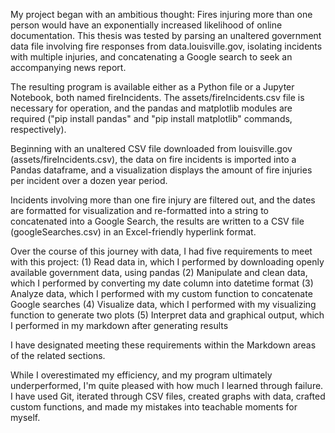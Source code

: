 My project began with an ambitious thought: Fires injuring more than one person would have
an exponentially increased likelihood of online documentation. This thesis was tested by
parsing an unaltered government data file involving fire responses from data.louisville.gov, 
isolating incidents with multiple injuries, and concatenating a Google search to seek an
accompanying news report.

The resulting program is available either as a Python file or a Jupyter Notebook, both named
fireIncidents. The assets/fireIncidents.csv file is necessary for operation, and the pandas and 
matplotlib modules are required ("pip install pandas" and "pip install matplotlib" commands,
respectively).  

Beginning with an unaltered CSV file downloaded from louisville.gov (assets/fireIncidents.csv),
the data on fire incidents is imported into a Pandas dataframe, and a visualization displays the
amount of fire injuries per incident over a dozen year period.

Incidents involving more than one fire injury are filtered out, and the dates are formatted for
visualization and re-formatted into a string to concatenated into a Google Search, the results are
written to a CSV file (googleSearches.csv) in an Excel-friendly hyperlink format.

Over the course of this journey with data, I had five requirements to meet with this project:
(1) Read data in, which I performed by downloading openly available government data, using pandas
(2) Manipulate and clean data, which I performed by converting my date column into datetime format
(3) Analyze data, which I performed with my custom function to concatenate Google searches
(4) Visualize data, which I performed with my visualizing function to generate two plots
(5) Interpret data and graphical output, which I performed in my markdown after generating results

I have designated meeting these requirements within the Markdown areas of the related sections.

While I overestimated my efficiency, and my program ultimately underperformed, I'm quite pleased
with how much I learned through failure. I have used Git, iterated through CSV files, created
graphs with data, crafted custom functions, and made my mistakes into teachable moments for myself.